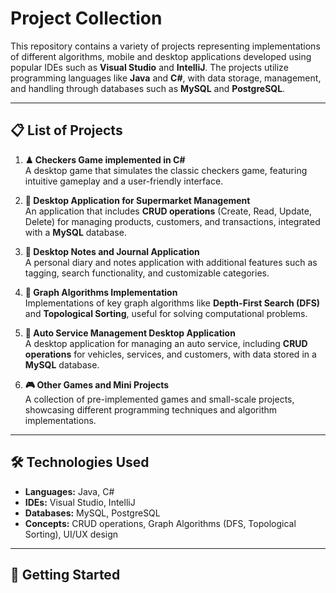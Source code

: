 # Project Collection

This repository contains a variety of projects representing implementations of different algorithms, mobile and desktop applications developed using popular IDEs such as **Visual Studio** and **IntelliJ**. The projects utilize programming languages like **Java** and **C#**, with data storage, management, and handling through databases such as **MySQL** and **PostgreSQL**.

---

## 📋 List of Projects

1. **♟ Checkers Game implemented in C#**  
   A desktop game that simulates the classic checkers game, featuring intuitive gameplay and a user-friendly interface.

2. **🛒 Desktop Application for Supermarket Management**  
   An application that includes **CRUD operations** (Create, Read, Update, Delete) for managing products, customers, and transactions, integrated with a **MySQL** database.

3. **📝 Desktop Notes and Journal Application**  
   A personal diary and notes application with additional features such as tagging, search functionality, and customizable categories.

4. **🔗 Graph Algorithms Implementation**  
   Implementations of key graph algorithms like **Depth-First Search (DFS)** and **Topological Sorting**, useful for solving computational problems.

5. **🚗 Auto Service Management Desktop Application**  
   A desktop application for managing an auto service, including **CRUD operations** for vehicles, services, and customers, with data stored in a **MySQL** database.

6. **🎮 Other Games and Mini Projects**  
   A collection of pre-implemented games and small-scale projects, showcasing different programming techniques and algorithm implementations.

---

## 🛠 Technologies Used

- **Languages:** Java, C#
- **IDEs:** Visual Studio, IntelliJ
- **Databases:** MySQL, PostgreSQL
- **Concepts:** CRUD operations, Graph Algorithms (DFS, Topological Sorting), UI/UX design

---

## 🚀 Getting Started
